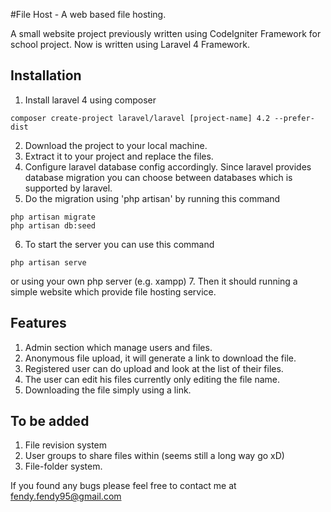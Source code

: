 #File Host - A web based file hosting.

A small website project previously written using CodeIgniter Framework for school project.
Now is written using Laravel 4 Framework.

## Installation
1. Install laravel 4 using composer
  ```shell
  composer create-project laravel/laravel [project-name] 4.2 --prefer-dist
  ```
2. Download the project to your local machine.
3. Extract it to your project and replace the files.
4. Configure laravel database config accordingly. Since laravel provides database migration you can choose between databases which is supported by laravel.
5. Do the migration using 'php artisan' by running this command
  ```shell
  php artisan migrate
  php artisan db:seed
  ```
6. To start the server you can use this command
  ```shell
  php artisan serve
  ```
  or using your own php server (e.g. xampp)
7. Then it should running a simple website which provide file hosting service.

## Features
1. Admin section which manage users and files.
2. Anonymous file upload, it will generate a link to download the file.
3. Registered user can do upload and look at the list of their files.
4. The user can edit his files currently only editing the file name.
5. Downloading the file simply using a link.

## To be added
1. File revision system
2. User groups to share files within (seems still a long way go xD)
3. File-folder system.

If you found any bugs please feel free to contact me at fendy.fendy95@gmail.com